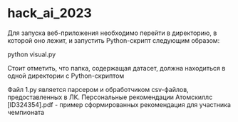 # hack_ai_2023
Для запуска веб-приложения необходимо перейти в директорию, в которой оно лежит, и запустить Python-скрипт следующим образом:

python visual.py

Стоит отметить, что папка, содержащая датасет, должна находиться в одной директории с Python-скриптом

Файл 1.py является парсером и обработчиком csv-файлов, предоставленных в ЛК.
Персональные рекомендации Атомскиллс [ID324354].pdf - пример сформированных рекомендация для участника чемпионата
